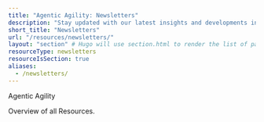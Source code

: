 ```yaml
---
title: "Agentic Agility: Newsletters"
description: "Stay updated with our latest insights and developments in Agentic Agility through our newsletters, featuring expert articles, case studies, and more."
short_title: "Newsletters"
url: "/resources/newsletters/"
layout: "section" # Hugo will use section.html to render the list of pages
resourceType: newsletters
resourceIsSection: true
aliases:
  - /newsletters/
---
```


Agentic Agility

Overview of all Resources.
